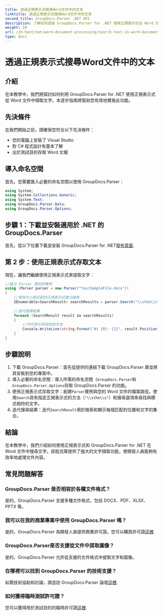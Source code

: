 ```yaml
---
title: 透過正規表示式搜尋Word文件中的文本
linktitle: 透過正規表示式搜尋Word文件中的文本
second_title: GroupDocs.Parser .NET API
description: 了解如何透過 GroupDocs.Parser for .NET 使用正規表示式在 Word 文件中搜尋文字。有效率地提取特定內容。
weight: 19
url: /zh-hant/net/word-document-processing/search-text-in-word-document-by-regular-expression/
type: docs
---
```

# 透過正規表示式搜尋Word文件中的文本

## 介紹
在本教學中，我們將探討如何利用 GroupDocs.Parser for .NET 使用正規表示式從 Word 文件中擷取文字。本逐步指南將幫助您有效地實施此功能。
## 先決條件
在我們開始之前，請確保您符合以下先決條件：
- 您的電腦上安裝了 Visual Studio
- 對 C# 程式設計有基本了解
- 出於測試目的存取 Word 文檔

## 導入命名空間
首先，您需要匯入必要的命名空間以使用 GroupDocs.Parser：
```csharp
using System;
using System.Collections.Generic;
using System.Text;
using GroupDocs.Parser.Data;
using GroupDocs.Parser.Options;
```
## 步驟 1：下載並安裝適用於 .NET 的 GroupDocs.Parser
首先，從以下位置下載並安裝 GroupDocs.Parser for .NET[發布頁面](https://releases.groupdocs.com/parser/net/).
## 第 2 步：使用正規表示式存取文本
現在，讓我們繼續使用正規表示式來提取文字：
```csharp
//建立 Parser 類別的實例
using (Parser parser = new Parser("YourSampleFile.docx"))
{
    //使用大小寫匹配的正規表示式進行搜索
    IEnumerable<SearchResult> searchResults = parser.Search("\\sthe\\s", new SearchOptions(true, false, true));
    
    //迭代搜尋結果
    foreach (SearchResult result in searchResults)
    {
        //列印索引和找到的文本
        Console.WriteLine(string.Format("At {0}: {1}", result.Position, result.Text));
    }
}
```
## 步驟說明
1. 下載 GroupDocs.Parser：首先從提供的連結下載 GroupDocs.Parser 庫並將其安裝到您的專案中。
2. 導入必要的命名空間：導入所需的命名空間（`GroupDocs.Parser`和`GroupDocs.Parser.Options`存取 GroupDocs.Parser 的功能。
3. 使用正規表示式存取文字：創建`Parser`實例與您的 Word 文件的檔案路徑。使用`Search`具有指定正規表示式的方法（`"\\sthe\\s"`）和搜尋選項來尋找與模式相符的文字。
4. 迭代搜尋結果：迭代`SearchResult`用於檢索和顯示每個匹配的位置和文字的集合。

## 結論
在本教學中，我們介紹如何使用正規表示式和 GroupDocs.Parser for .NET 在 Word 文件中搜尋文字。該程式庫提供了強大的文字擷取功能，使開發人員能夠有效率地處理文件內容。

## 常見問題解答
### GroupDocs.Parser 是否相容於各種文件格式？
是的，GroupDocs.Parser 支援多種文件格式，包括 DOCX、PDF、XLSX、PPTX 等。
### 我可以在我的商業專案中使用 GroupDocs.Parser 嗎？
是的，GroupDocs.Parser 為開發人員提供商業許可證。您可以購買許可證[這裡](https://purchase.groupdocs.com/buy).
### GroupDocs.Parser是否支援從文件中提取圖像？
是的，GroupDocs.Parser 允許從支援的文件格式中提取文字和圖像。
### 在哪裡可以找到 GroupDocs.Parser 的技術支援？
如需技術協助和討論，請造訪 GroupDocs.Parser 論壇[這裡](https://forum.groupdocs.com/c/parser/17).
### 如何獲得臨時測試許可證？
您可以獲得用於測試目的的臨時許可證[這裡](https://purchase.groupdocs.com/temporary-license/).